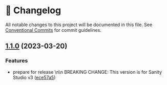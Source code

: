 <!-- markdownlint-disable --><!-- textlint-disable -->

# 📓 Changelog

All notable changes to this project will be documented in this file. See
[Conventional Commits](https://conventionalcommits.org) for commit guidelines.

## [1.1.0](https://github.com/SimeonGriggs/sanity-plugin-user-select-input/compare/v1.0.0...v1.1.0) (2023-03-20)

### Features

- prepare for release \n\n BREAKING CHANGE: This version is for Sanity Studio v3 ([ece57a5](https://github.com/SimeonGriggs/sanity-plugin-user-select-input/commit/ece57a58737ea0af907b944911158ea382a42c1f))
